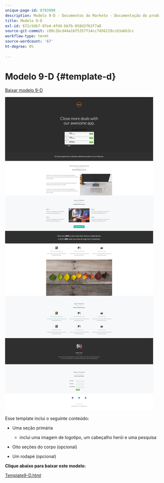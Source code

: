 ```yaml
---
unique-page-id: 8783990
description: Modelo 9-D - Documentos do Marketo - Documentação do produto
title: Modelo 9-D
exl-id: 672c5db7-97e4-4fd4-bbfb-058d2f63f7a8
source-git-commit: c09c2bcd44a1bf5357f14cc7456229ccb3a6b3cc
workflow-type: tm+mt
source-wordcount: '67'
ht-degree: 0%

---
```


# Modelo 9-D {#template-d}

[Baixar modelo 9-D](https://docs.marketo.com/download/attachments/8783990/template-9d.html?version=2&amp;modificationdate=1438210757000&amp;api=v2)

![](assets/image2015-7-28-15-3a54-3a21.png)

Esse template inclui o seguinte conteúdo:

* Uma seção primária

   * inclui uma imagem de logotipo, um cabeçalho herói e uma pesquisa

* Oito seções do corpo (opcional)
* Um rodapé (opcional)

**Clique abaixo para baixar este modelo:**

[Template9-D.html](https://docs.marketo.com/download/attachments/8783990/template-9d.html?version=2&amp;modificationdate=1438210757000&amp;api=v2)
